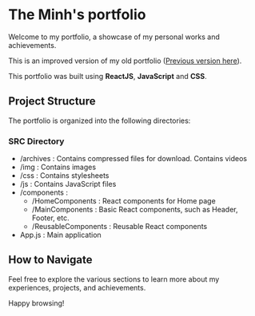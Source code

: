 # The Minh's portfolio #

Welcome to my portfolio, a showcase of my personal works and achievements.

This is an improved version of my old portfolio ([Previous version here](https://github.com/ThiiLuu79/MyPortfolio)).

This portfolio was built using **ReactJS**, **JavaScript** and **CSS**.

## Project Structure

The portfolio is organized into the following directories:

### SRC Directory
 - /archives : Contains compressed files for download. Contains videos
 - /img : Contains images
 - /css : Contains stylesheets
 - /js : Contains JavaScript files
 - /components :
      - /HomeComponents : React components for Home page 
      - /MainComponents : Basic React components, such as Header, Footer, etc.
      - /ReusableComponents : Reusable React components
 - App.js : Main application




## How to Navigate

Feel free to explore the various sections to learn more about my experiences, projects, and achievements.

Happy browsing!